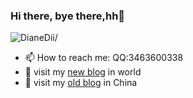 ### Hi there, bye there,hh👋
<p align="left"> <img src=https://komarev.com/ghpvc/?username=DianeDii alt=DianeDii/> </p>

- 📫 How to reach me: QQ:3463600338
- 💬 visit my [new blog](https://dianedii.github.io/record/) in world
- 💬 visit my [old blog](https://dianedii.top/) in China
<!--
**DianeDii/DianeDii** is a ✨ _special_ ✨ repository because its `README.md` (this file) appears on your GitHub profile.

Here are some ideas to get you started:
- 👯 I’m looking to collaborate on ...
- 🤔 I’m looking for help with ...

- - 😄 Pronouns: ...
- ⚡ Fun fact: ...
- - 🔭 I’m currently working on ...
- 🌱 I’m currently learning  ...
-->
